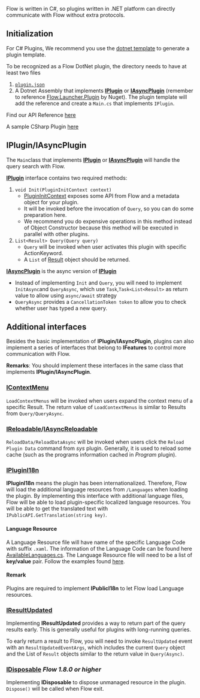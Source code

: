 Flow is written in C#, so plugins written in .NET platform can directly communicate with Flow without extra protocols.

## Initialization

For C# Plugins, We recommend you use the [dotnet template](https://github.com/Flow-Launcher/dotnet-template) to generate a plugin template.

To be recognized as a Flow DotNet plugin, the directory needs to have at least two files
1. [`plugin.json`](/plugin.json.md)
2. A Dotnet Assembly that implements **[IPlugin](/API-Reference/Flow.Launcher.Plugin/IPlugin.md)** or **[IAsyncPlugin](/API-Reference/Flow.Launcher.Plugin/IAsyncPlugin.md)** (remember to reference [Flow.Launcher.Plugin](https://www.nuget.org/packages/Flow.Launcher.Plugin/) by Nuget). The plugin template will add the reference and create  a `Main.cs` that implements `IPlugin`.

Find our API Reference [here](/API-Reference/Flow.Launcher.Plugin.md)


A sample CSharp Plugin [here](https://github.com/Flow-Launcher/plugin-samples) 

## IPlugin/IAsyncPlugin

The `Main`class that implements **[IPlugin](/API-Reference/Flow.Launcher.Plugin/IPlugin.md)** or **[IAsyncPlugin](/API-Reference/Flow.Launcher.Plugin/IAsyncPlugin.md)** will handle the query search with Flow.

**[IPlugin](/API-Reference/Flow.Launcher.Plugin/IPlugin.md)** interface contains two required methods:
1. `void Init(PluginInitContext context)`
    - [PluginInitContext](/API-Reference/Flow.Launcher.Plugin/PluginInitContext.md) exposes some API from Flow and a metadata object for your plugin. 
    - It will be invoked before the invocation of `Query`, so you can do some preparation here. 
    - We recommend you do expensive operations in this method instead of Object Constructor because this method will be executed in parallel with other plugins.
2. `List<Result> Query(Query query)`
    - `Query` will be invoked when user activates this plugin with specific ActionKeyword.
    - A `List` of [Result](/API-Reference/Flow.Launcher.Plugin/Result.md) object should be returned.
 
 **[IAsyncPlugin](/API-Reference/Flow.Launcher.Plugin/IAsyncPlugin.md)** is the async version of **[IPlugin](/API-Reference/Flow.Launcher.Plugin/IPlugin.md)**
 - Instead of implementing `Init` and `Query`, you will need to implement `InitAsync`and `QueryAsync`, which use `Task`,`Task<List<Result>` as return value to allow  using `async/await` strategy
 - `QueryAsync` provides a `CancellationToken token` to allow you to check whether user has typed a new query.


## Additional interfaces

Besides the basic implementation of **IPlugin/IAsyncPlugin**, plugins can also implement a series of interfaces that belong to **IFeatures** to control more communication with Flow. 

**Remarks**: You should implement these interfaces in the same class that implements **IPlugin/IAsyncPlugin**.

### [IContextMenu](/API-Reference/Flow.Launcher.Plugin/IContextMenu.md)

`LoadContextMenus` will be invoked when users expand the context menu of a specific Result. 
The return value of `LoadContextMenus` is similar to Results from `Query/QueryAsync`.

### [IReloadable](/API-Reference/Flow.Launcher.Plugin/IReloadable.md)/[IAsyncReloadable](API-Reference/Flow.Launcher.Plugin/IAsyncReloadable.md)

`ReloadData/ReloadDataAsync` will be invoked when users click the `Reload Plugin Data` command from _sys_ plugin. Generally, it is used to reload some cache (such as the programs information cached in _Program_ plugin).

### [IPluginI18n](/API-Reference/Flow.Launcher.Plugin/IPluginI18n.md)

**IPluginI18n** means the plugin has been internationalized. Therefore, Flow will load the additional language resources from `/Languages` when loading the plugin.
By implementing this interface with additional language files, Flow will be able to load plugin-specific localized language resources. You will be able to get the translated text with `IPublicAPI.GetTranslation(string key)`.

#### Language Resource

A Language Resource file will have name of the specific Language Code with suffix `.xaml`. The information of the Language Code can be found here [AvailableLanguages.cs](https://github.com/Flow-Launcher/Flow.Launcher/blob/dev/Flow.Launcher.Core/Resource/AvailableLanguages.cs).
The Language Resource file will need to be a list of **key/value** pair. Follow the examples found [here](https://github.com/Flow-Launcher/Flow.Launcher/blob/dev/Flow.Launcher/Languages/en.xaml).

#### Remark

Plugins are required to implement **IPublicI18n** to let Flow load Language resources.
 
### [IResultUpdated](/API-Reference/Flow.Launcher.Plugin/IResultUpdated.md)


Implementing **IResultUpdated** provides a way to return part of the query results early. This is generally useful for plugins with long-running queries.

To early return a result to Flow, you will need to invoke `ResultUpdated` event with an `ResultUpdatedEventArgs`, which includes the current `Query` object and the List of `Result` objects similar to the return value in `Query(Async)`.

### [IDisposable](https://docs.microsoft.com/en-us/dotnet/api/system.idisposable) *Flow 1.8.0 or higher*

Implementing **IDisposable** to dispose unmanaged resource in the plugin. `Dispose()` will be called when Flow exit.
